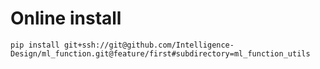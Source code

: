 # Online install
```
pip install git+ssh://git@github.com/Intelligence-Design/ml_function.git@feature/first#subdirectory=ml_function_utils
```